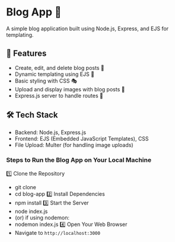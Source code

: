 # Blog App 📝

A simple blog application built using Node.js, Express, and EJS for templating.

## 📌 Features

- Create, edit, and delete blog posts 📝
- Dynamic templating using EJS 🎨
- Basic styling with CSS 🎭
- Upload and display images with blog posts 📸
- Express.js server to handle routes 🚀

## 🛠️ Tech Stack

- Backend: Node.js, Express.js
- Frontend: EJS (Embedded JavaScript Templates), CSS
- File Upload: Multer (for handling image uploads)


### Steps to Run the Blog App on Your Local Machine

1️⃣ Clone the Repository
- git clone <repository-url>
- cd blog-app
2️⃣ Install Dependencies
- npm install
3️⃣ Start the Server
- node index.js
- (or) if using nodemon:
- nodemon index.js
4️⃣ Open Your Web Browser
- Navigate to `http://localhost:3000`
